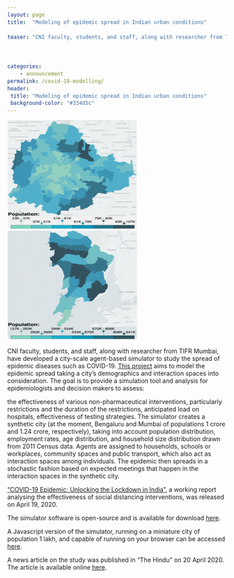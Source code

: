 ```yaml
---
layout: page
title:  "Modeling of epidemic spread in Indian urban conditions"

teaser: "CNI faculty, students, and staff, along with researcher from TIFR Mumbai, have developed a city-scale agent-based simulator to study the spread of epidemic diseases such as COVID-19." 


 
categories:
    - announcement
permalink: /covid-19-modelling/
header:
 title: "Modeling of epidemic spread in Indian urban conditions"
 background-color: "#334d5c"
---
```

<img src="/images/posts/bangalore-wards_v2-267x300.png" style="width:300px;height:250px"><img src="/images/posts/mumbai-wards_v2-1-268x300.png" style="width:300px;height:250px">

CNI faculty, students, and staff, along with researcher from TIFR Mumbai, have developed a city-scale agent-based simulator to study the spread of epidemic diseases such as COVID-19. [This project](https://covid19.iisc.ac.in/modeling-of-epidemic-spread-in-indian-urban-conditions/) aims to model the epidemic spread taking a city’s demographics and interaction spaces into consideration. The goal is to provide a simulation tool and analysis for epidemiologists and decision makers to assess:

the effectiveness of various non-pharmaceutical interventions, particularly restrictions and the duration of the restrictions,
anticipated load on hospitals,
effectiveness of testing strategies.
The simulator creates a synthetic city (at the moment, Bengaluru and Mumbai of populations 1 crore and 1.24 crore, respectively), taking into account population distribution, employment rates, age distribution, and household size distribution drawn from 2011 Census data. Agents are assigned to households, schools or workplaces, community spaces and public transport, which also act as interaction spaces among individuals. The epidemic then spreads in a stochastic fashion based on expected meetings that happen in the interaction spaces in the synthetic city.

[“COVID-19 Epidemic: Unlocking the Lockdown in India”](https://covid19.iisc.ac.in/wp-content/uploads/2020/04/Report-1-20200419-UnlockingTheLockdownInIndia.pdf), a working report analysing the effectiveness of social distancing interventions, was released on April 19, 2020.

The simulator software is open-source and is available for download [here](https://github.com/cni-iisc/epidemic-simulator).

A Javascript version of the simulator, running on a miniature city of population 1 lakh, and capable of running on your browser can be accessed [here](https://github.com/cni-iisc/epidemic-simulator).

A news article on the study was published in “The Hindu” on 20 April 2020. The article is available online [here](https://www.thehindu.com/news/cities/bangalore/iisc-tifr-researchers-model-post-lockdown-scenarios-in-cities/article31382935.ece). 
